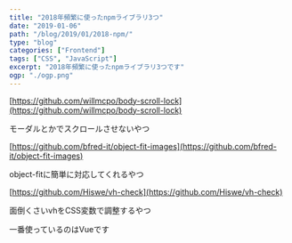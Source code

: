 ```yaml
---
title: "2018年頻繁に使ったnpmライブラリ3つ"
date: "2019-01-06"
path: "/blog/2019/01/2018-npm/"
type: "blog"
categories: ["Frontend"]
tags: ["CSS", "JavaScript"]
excerpt: "2018年頻繁に使ったnpmライブラリ3つです"
ogp: "./ogp.png"
---
```


[https://github.com/willmcpo/body-scroll-lock](https://github.com/willmcpo/body-scroll-lock)

モーダルとかでスクロールさせないやつ

[https://github.com/bfred-it/object-fit-images](https://github.com/bfred-it/object-fit-images)

object-fitに簡単に対応してくれるやつ

[https://github.com/Hiswe/vh-check](https://github.com/Hiswe/vh-check)

面倒くさいvhをCSS変数で調整するやつ

一番使っているのはVueです
